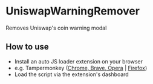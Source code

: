 # UniswapWarningRemover
Removes Uniswap's coin warning modal

## How to use
* Install an auto JS loader extension on your browser
* e.g. Tampermonkey ([Chrome, Brave, Opera](https://chrome.google.com/webstore/detail/tampermonkey/dhdgffkkebhmkfjojejmpbldmpobfkfo?hl=en) | [Firefox](https://addons.mozilla.org/en-US/firefox/addon/tampermonkey/)) 
* Load the script via the extension's dashboard
